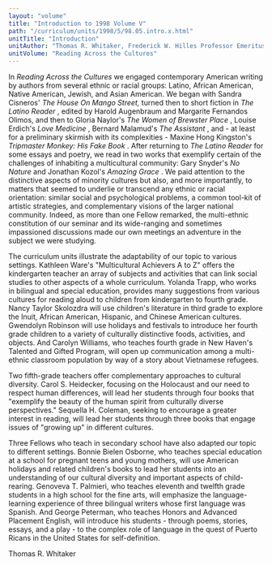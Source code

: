 ```yaml
---
layout: "volume"
title: "Introduction to 1998 Volume V"
path: "/curriculum/units/1998/5/98.05.intro.x.html"
unitTitle: "Introduction"
unitAuthor: "Thomas R. Whitaker, Frederick W. Hilles Professor Emeritus of English"
unitVolume: "Reading Across the Cultures"
---
```

<body>
<p>
In
<i>
Reading Across the Cultures
</i>
we engaged contemporary American writing by authors from several ethnic or racial groups:  Latino, African American, Native American, Jewish, and Asian American.  We began with Sandra Cisneros'
<i>
The House On Mango Street,
</i>
turned then to short fiction in
<i>
The Latino Reader
</i>
, edited by Harold Augenbraum and Margarite Fernandos Olimos, and then to Gloria Naylor's
<i>
The Women of Brewster Place
</i>
, Louise Erdich's
<i>
Love Medicine
</i>
, Bernard Malamud's
<i>
The Assistant
</i>
, and - at least for a preliminary skirmish with its complexities - Maxine Hong Kingston's
<i>
Tripmaster Monkey:  His Fake Book
</i>
.  After returning to
<i>
The Latino Reader
</i>
for some essays and poetry, we read in two works that exemplify certain of the challenges of inhabiting a multicultural community:  Gary Snyder's
<i>
No Nature
</i>
and Jonathan Kozol's
<i>
Amazing Grace
</i>
.  We paid attention to the distinctive aspects of minority cultures but also, and more importantly, to matters that seemed to underlie or transcend any ethnic or racial orientation:  similar social and psychological problems, a common tool-kit of artistic strategies, and complementary visions of the larger national community.  Indeed, as more than one Fellow remarked, the multi-ethnic constitution of our seminar and its wide-ranging and sometimes impassioned discussions made our own meetings an adventure in the subject we were studying.
</p>
<p>
The curriculum units illustrate the adaptability of our topic to various settings.  Kathleen Ware's "Multicultural Achievers A to Z" offers the kindergarten teacher an array of subjects and activities that can link social studies to other aspects of a whole curriculum.  Yolanda Trapp, who works in bilingual and special education, provides many suggestions from various cultures for reading aloud to children from kindergarten to fourth grade.  Nancy Taylor Skolozdra will use children's literature in third grade to explore the Inuit, African American, Hispanic, and Chinese American cultures.  Gwendolyn Robinson will use holidays and festivals to introduce her fourth grade children to a variety of culturally distinctive foods, activities, and objects.  And Carolyn Williams, who teaches fourth grade in New Haven's Talented and Gifted Program, will open up communication among a multi-ethnic classroom population by way of a story about Vietnamese refugees.
</p>
<p>
Two fifth-grade teachers offer complementary approaches to cultural diversity.  Carol S. Heidecker, focusing on the Holocaust and our need to respect human differences, will lead her students through four books that "exemplify the beauty of the human spirit from culturally diverse perspectives."  Sequella H. Coleman, seeking to encourage a greater interest in reading, will lead her students through three books that engage issues of "growing up" in different cultures.
</p>
<p>
Three Fellows who teach in secondary school have also adapted our topic to different settings.  Bonnie Bielen Osborne, who teaches special education at a school for pregnant teens and young mothers, will use American holidays and related children's books to lead her students into an understanding of our cultural diversity and important aspects of child-rearing.  Genoveva T. Palmieri, who teaches eleventh and twelfth grade students in a high school for the fine arts, will emphasize the language-learning experience of three bilingual writers whose first language was Spanish.  And George Peterman, who teaches Honors and Advanced Placement English, will introduce his students - through poems, stories, essays, and a play - to the complex role of language in the quest of Puerto Ricans in the United States for self-definition.
</p>
<p>
Thomas R. Whitaker
</p>
</body>
